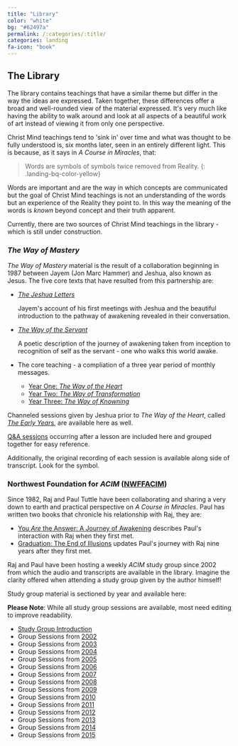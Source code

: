 ```yaml
---
title: "Library"
color: "white"
bg: "#62497a"
permalink: /:categories/:title/
categories: landing
fa-icon: "book"
---
```


## The Library

The library contains teachings that have a similar theme but
differ in the way the ideas are expressed. Taken together, these
differences offer a broad and well-rounded view of the material
expressed. It's very much like having the ability to walk around and
look at all aspects of a beautiful work of art instead of viewing it
from only one perspective.

Christ Mind teachings tend to 'sink in' over time and what was thought
to be fully understood is, six months later, seen in an entirely
different light. This is because, as it says in *A Course in Miracles*,
that:

> Words are symbols of symbols twice removed from Reality.
{: .landing-bq-color-yellow}

Words are important and are the way in which concepts are communicated
but the goal of Christ Mind teachings is not an understanding of the
words but an experience of the Reality they point to. In this way the
meaning of the words is *known* beyond concept and their truth apparent.

<!--
Reference the study guide
-->

Currently, there are two sources of Christ Mind teachings in the library - which is
still under construction.

### *The Way of Mastery*

*The Way of Mastery* material is the result of a collaboration beginning
in 1987 between Jayem (Jon Marc Hammer) and Jeshua, also known as Jesus.
The five core texts that have resulted from this partnership are:

- [*The Jeshua Letters*](/wom/intro/tjl/)

    Jayem's account of his first meetings with Jeshua and the beautiful
    introduction to the pathway of awakening revealed in their
    conversation.

- [*The Way of the Servant*](/wom/intro/wos/)

    A poetic description of the journey of awakening taken from
    inception to recognition of self as the servant - one who walks this
    world awake.

- The core teaching - a compliation of a three year period of monthly messages.
    - [ Year One: *The Way of the Heart* ](/wom/intro/woh/)
    - [ Year Two: *The Way of Transformation* ](/wom/intro/wot/)
    - [ Year Three: *The Way of Knowning* ](/wom/intro/wok/)

Channeled sessions given by Jeshua prior to *The Way of the Heart*, called
[*The Early Years*](/wom/intro/early/), are available here as well.

[Q&A sessions](/wom/intro/questions/) occurring after a lesson are
included here and grouped together for easy reference.

Additionally, the original recording of each session is available along
side of transcript. Look for the <i class="fa fa-volume-up"></i> symbol.

### Northwest Foundation for *ACIM* ([NWFFACIM](/nwffacim/intro/nwffacim/))

Since 1982, Raj and Paul Tuttle have been collaborating and sharing a
very down to earth and practical perspective on *A Course in Miracles*.
Paul has written two books that chronicle his relationship with Raj,
they are:

- [You *Are* the Answer: A Journey of Awakening](/nwffacim/intro/yaa)
  describes Paul's interaction with Raj when they first met.
- [Graduation: The End of Illusions](/nwffacim/intro/grad) updates
  Paul's journey with Raj nine years after they first met.

Raj and Paul have been hosting a weekly *ACIM* study group since 2002
from which the audio and transcripts are available in the library.
Imagine the clarity offered when attending a study group given by the
author himself!

Study group material is sectioned by year and available here:

**Please Note**: While all study group sessions are available, most need
editing to improve readability.

- [Study Group Introduction](/nwffacim/intro/acim/)
- Group Sessions from [2002](/nwffacim/intro/2002/)
- Group Sessions from [2003](/nwffacim/intro/2003/)
- Group Sessions from [2004](/nwffacim/intro/2004/)
- Group Sessions from [2005](/nwffacim/intro/2005/)
- Group Sessions from [2006](/nwffacim/intro/2006/)
- Group Sessions from [2007](/nwffacim/intro/2007/)
- Group Sessions from [2008](/nwffacim/intro/2008/)
- Group Sessions from [2009](/nwffacim/intro/2009/)
- Group Sessions from [2010](/nwffacim/intro/2010/)
- Group Sessions from [2011](/nwffacim/intro/2011/)
- Group Sessions from [2012](/nwffacim/intro/2012/)
- Group Sessions from [2013](/nwffacim/intro/2013/)
- Group Sessions from [2014](/nwffacim/intro/2014/)
- Group Sessions from [2015](/nwffacim/intro/2015/)


